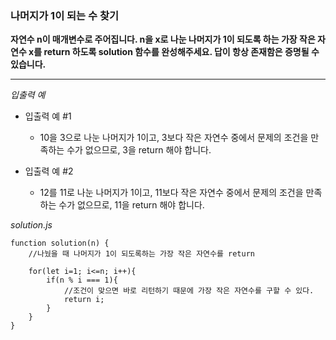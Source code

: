 ### 나머지가 1이 되는 수 찾기

**자연수 n이 매개변수로 주어집니다. n을 x로 나눈 나머지가 1이 되도록 하는 가장 작은 자연수 x를 return 하도록 solution 함수를 완성해주세요. 답이 항상 존재함은 증명될 수 있습니다.**

---

_입출력 예_

- 입출력 예 #1

  - 10을 3으로 나눈 나머지가 1이고, 3보다 작은 자연수 중에서 문제의 조건을 만족하는 수가 없으므로, 3을 return 해야 합니다.

- 입출력 예 #2

  - 12를 11로 나눈 나머지가 1이고, 11보다 작은 자연수 중에서 문제의 조건을 만족하는 수가 없으므로, 11을 return 해야 합니다.

_solution.js_

```
function solution(n) {
    //나눴을 때 나머지가 1이 되도록하는 가장 작은 자연수를 return

    for(let i=1; i<=n; i++){
        if(n % i === 1){
            //조건이 맞으면 바로 리턴하기 때문에 가장 작은 자연수를 구할 수 있다.
            return i;
        }
    }
}
```
